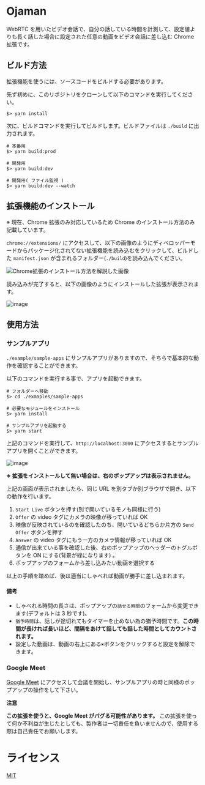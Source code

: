 # Ojaman

WebRTC を用いたビデオ会話で、自分の話している時間を計測して、設定値よりも長く話した場合に設定された任意の動画をビデオ会話に差し込む Chrome 拡張です。

## ビルド方法

拡張機能を使うには、ソースコードをビルドする必要があります。

先ず初めに、このリポジトリをクローンして以下のコマンドを実行してください。

```
$> yarn install
```

次に、ビルドコマンドを実行してビルドします。ビルドファイルは `./build` に出力されます。

```
# 本番用
$> yarn build:prod

# 開発用
$> yarn build:dev

# 開発用( ファイル監視 )
$> yarn build:dev --watch
```

## 拡張機能のインストール

※ 現在、Chrome 拡張のみ対応しているため Chrome のインストール方法のみ記載しています。

`chrome://extensions/` にアクセスして、以下の画像のようにディベロッパーモードからパッケージ化されてない拡張機能を読み込むをクリックして、ビルドした `manifest.json` が含まれるフォルダー(`./build`)を読み込んでください。

![Chrome拡張のインストール方法を解説した画像](https://user-images.githubusercontent.com/46495635/145091624-e9bbae90-6139-452b-9dae-873e42b37a45.png)

読み込みが完了すると、以下の画像のようにインストールした拡張が表示されます。

![image](https://user-images.githubusercontent.com/46495635/145091908-2810614d-7b56-4fc8-8b58-468348703b72.png)

## 使用方法

### サンプルアプリ

`./example/sample-apps` にサンプルアプリがありますので、そちらで基本的な動作を確認することができます。

以下のコマンドを実行する事で、アプリを起動できます。

```
# フォルダーへ移動
$> cd ./exmaples/sample-apps

# 必要なモジュールをインストール
$> yarn install

# サンプルアプリを起動する
$> yarn start
```

上記のコマンドを実行して、`http://localhost:3000` にアクセスするとサンプルアプリを開くことができます。

![image](https://user-images.githubusercontent.com/46495635/145092739-affd818f-05ec-4c67-a751-69da84298ae6.png)

**※ 拡張をインストールして無い場合は、右のポップアップは表示されません。**

上記の画面が表示されましたら、同じ URL を別タブか別ブラウザで開き、以下の動作を行います。

1. `Start Live` ボタンを押す(別で開いているモノも同様に行う)
2. `Offer` の video タグにカメラの映像が移っていれば OK
3. 映像が反映されているのを確認したのち、開いているどちらか片方の `Send Offer` ボタンを押す
4. `Answer` の video タグにもう一方のカメラ情報が移っていれば OK
5. 通信が出来ている事を確認した後、右のポップアップのヘッダーのトグルボタンを ON にする(背景が緑になります) 。
6. ポップアップのフォームから差し込みたい動画を選択する

以上の手順を踏めば、後は適当にしゃべれば動画が勝手に差し込まれます。

#### 備考

- しゃべれる時間の長さは、ポップアップの`話せる時間`のフォームから変更できます(デフォルトは 3 秒です)。
- `猶予時間`は、話しが途切れてもタイマーを止めない為の猶予時間です。**この時間が長ければ長いほど、間隔をあけて話しても話した時間としてカウントされます。**
- 設定した動画は、動画の右上にある`✖`ボタンをクリックすると設定を解除できます。

### Google Meet

[Google Meet](https://apps.google.com/intl/ja/meet/) にアクセスして会議を開始し、サンプルアプリの時と同様のポップアップの操作をして下さい。

**注意**

**この拡張を使うと、Google Meet がバグる可能性があります。**
この拡張を使って何か不利益が生じたとしても、製作者は一切責任を負いませんので、使用する際は自己責任でお願いします。

# ライセンス

[MIT](LICENSE "LICENSE")
